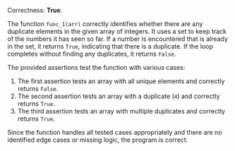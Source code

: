 Correctness: **True**.

The function `func_1(arr)` correctly identifies whether there are any duplicate elements in the given array of integers. It uses a set to keep track of the numbers it has seen so far. If a number is encountered that is already in the set, it returns `True`, indicating that there is a duplicate. If the loop completes without finding any duplicates, it returns `False`.

The provided assertions test the function with various cases:
1. The first assertion tests an array with all unique elements and correctly returns `False`.
2. The second assertion tests an array with a duplicate (`4`) and correctly returns `True`.
3. The third assertion tests an array with multiple duplicates and correctly returns `True`.

Since the function handles all tested cases appropriately and there are no identified edge cases or missing logic, the program is correct.